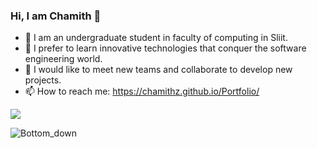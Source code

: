 ### Hi, I am Chamith 👋

- 🌱 I am an undergraduate student in faculty of computing in Sliit.
- 🔭 I prefer to learn innovative technologies that conquer the software engineering world.
- 👯 I would like to meet new teams and collaborate to develop new projects.
- 📫 How to reach me: https://chamithz.github.io/Portfolio/



<img src="https://github-readme-stats.vercel.app/api?username=chamithZ&&show_icons=true&title_color=ffffff&icon_color=bb2acf&text_color=daf7dc&bg_color=151515">



<!--
**it21156960/it21156960** is a ✨ _special_ ✨ repository because its `README.md` (this file) appears on your GitHub profile.
![Snake animation](https://github.com/chamithZ/chamithZ/blob/output/github-contribution-grid-snake.svg)
Here are some ideas to get you started:
-![Snake animation](https://github.com/chamithZ/chamithZ/blob/output/github-contribution-grid-snake.svg)
- 🔭 I’m currently working on ...
- 🌱 I’m currently learning ...
- 👯 I’m looking to collaborate on ...
- 🤔 I’m looking for help with ...
- 💬 Ask me about ...
- 📫 How to reach me: ...
- 😄 Pronouns: ...
- ⚡ Fun fact: ...
-->
![Bottom_down](https://github.com/chamithZ/chamithZ/assets/89042294/2d3265fc-f825-469a-9986-d50809ece859)

